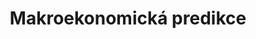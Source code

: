 ---
title: Makroekonomická predikce

categories:
  - statistiky

links:
  - title: Makroekonomická predikce na webu MF
    url: https://www.mfcr.cz/cs/verejny-sektor/makroekonomika/makroekonomicka-predikce
---